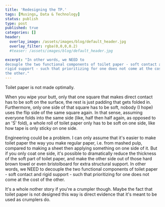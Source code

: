 ```yaml
---
title: 'Redesigning the TP.'
tags: [Musings, Data & Technology]
status: publish
type: post
published: true
categories: []
header:
  overlay_image: /assets/images/blog/default_header.jpg
  overlay_filter: rgba(0,0,0,0.2)
  #teaser: /assets/images/blog/default_header.jpg

excerpt: "In other words, we NEED to
decouple the two functional components of toilet paper - soft contact and
rigid support - such that prioritizing for one does not come at the cost of
the other."
---
```

Toilet paper is not made optimally.

When you wipe your butt, only that one square that makes direct contact has to
be soft on the surface, the rest is just padding that gets folded in.
Furthermore, only one side of that square has to be soft, nobody (I hope) uses
the flip side of the same square again. In that sense, assuming everyone folds
into the same side (like, half then half again, as opposed to an 'S' fold), a
whole roll of toilet paper only has to be soft on one side, like how tape is
only sticky on one side.

Engineering could be a problem. I can only assume that it's easier to make
toilet paper the way you make regular paper, i.e. from mashed pulp, compared
to making a sheet then applying something on one side of it. But if you only
coat one side, it's possible to dramatically reduce the thickness of the soft
part of toilet paper, and make the other side out of those hard brown towel or
even bristolboard for extra structural support. In other words, we NEED to
decouple the two functional components of toilet paper - soft contact and
rigid support - such that prioritizing for one does not come at the cost of
the other.

It's a whole nother story if you're a crumpler though. Maybe the fact that
toilet paper is not designed this way is direct evidence that it's meant to be
used as crumplers do.

